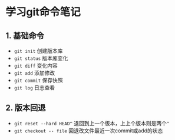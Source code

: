 # 学习git命令笔记
## 1. 基础命令
+ `git init` 创建版本库
+ `git status` 版本库变化
+ `git diff` 变化内容
+ `git add` 添加修改
+ `git commit` 保存快照
+ `git log` 日志查看
## 2. 版本回退
+ `git reset --hard HEAD^` 退回到上一个版本，上上个版本则是两个`^`
+ `git checkout -- file` 回退改文件最近一次commit或add的状态